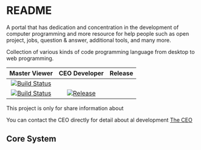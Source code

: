 README
======

A portal that has dedication and concentration in the development of computer programming and more resource for help people such as open project, jobs, question & answer, additional tools, and many more.

Collection of various kinds of code programming language from desktop to web programming.

| Master Viewer | CEO Developer | Release |
| :---: | :---: | :---: |
[![Build Status](http://pasarkode.com/foto_banner/badgepk1.png)](http://pasarkode.com)|
[![Build Status](https://secure.travis-ci.org/phpindonesia/phpindonesia.png?branch=develop&)](http://pasarkode.com/all.code)|[![Release](https://www.wakuwakuw.com/d/7916557)](http://pasarkode.com/release.code)



This project is only for share information about

You can contact the CEO directly for detail about al development [The CEO](https://facebook.com/anovanmaximuz) 


Core System
------------


